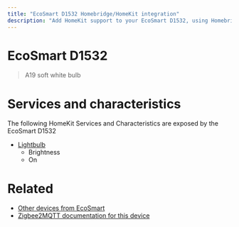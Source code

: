 ```yaml
---
title: "EcoSmart D1532 Homebridge/HomeKit integration"
description: "Add HomeKit support to your EcoSmart D1532, using Homebridge, Zigbee2MQTT and homebridge-z2m."
---
```

<!---
This file has been GENERATED using src/docgen/docgen.ts
DO NOT EDIT THIS FILE MANUALLY!
-->
# EcoSmart D1532
> A19 soft white bulb


# Services and characteristics
The following HomeKit Services and Characteristics are exposed by
the EcoSmart D1532

* [Lightbulb](../../light.md)
  * Brightness
  * On


# Related
* [Other devices from EcoSmart](../index.md#ecosmart)
* [Zigbee2MQTT documentation for this device](https://www.zigbee2mqtt.io/devices/D1532.html)